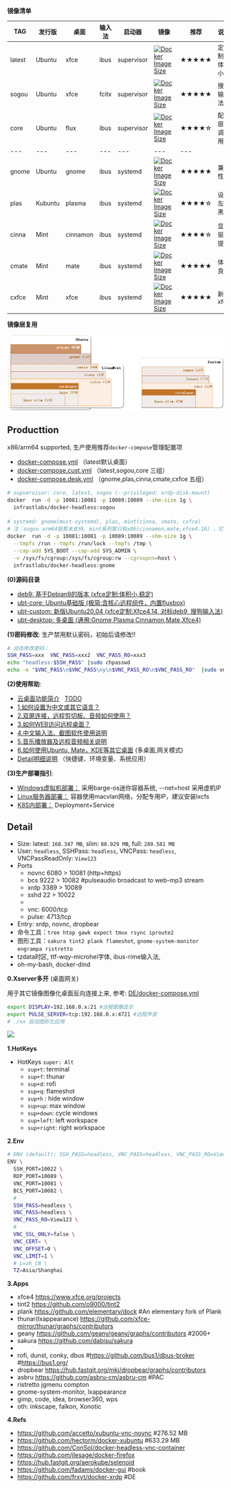 

**镜像清单**

 TAG | 发行版 | 桌面 | 输入法 | 启动器 | 镜像 |推荐|说明 
--- | --- | ---  | ---  | --- | --- | --- | ---
latest |Ubuntu| xfce | ibus  | supervisor | [![Docker Image Size](https://img.shields.io/docker/image-size/infrastlabs/docker-headless/latest)](https://hub.docker.com/r/infrastlabs/docker-headless/tags)|★★★★★|定制,体积小
sogou  |Ubuntu| xfce | fcitx | supervisor | [![Docker Image Size](https://img.shields.io/docker/image-size/infrastlabs/docker-headless/sogou)](https://hub.docker.com/r/infrastlabs/docker-headless/tags)|★★★★★|搜狗输入法
core   |Ubuntu| flux | ibus  | supervisor | [![Docker Image Size](https://img.shields.io/docker/image-size/infrastlabs/docker-headless/core)](https://hub.docker.com/r/infrastlabs/docker-headless/tags)|★★★★☆|配置层,调试用
---|---|---|---|---|---|---
gnome   |Ubuntu| gnome | ibus  | systemd | [![Docker Image Size](https://img.shields.io/docker/image-size/infrastlabs/docker-headless/gnome)](https://hub.docker.com/r/infrastlabs/docker-headless/tags)|★★★★★|兼容性好
plas   |Kubuntu| plasma | ibus  | systemd | [![Docker Image Size](https://img.shields.io/docker/image-size/infrastlabs/docker-headless/plas)](https://hub.docker.com/r/infrastlabs/docker-headless/tags)|★★★★☆|设置左侧黑块
cinna   |Mint| cinnamon | ibus  | systemd | [![Docker Image Size](https://img.shields.io/docker/image-size/infrastlabs/docker-headless/cinna)](https://hub.docker.com/r/infrastlabs/docker-headless/tags)|★★★★☆|显卡驱动提示
cmate   |Mint| mate | ibus  | systemd | [![Docker Image Size](https://img.shields.io/docker/image-size/infrastlabs/docker-headless/cmate)](https://hub.docker.com/r/infrastlabs/docker-headless/tags)|★★★★★|体验良好
cxfce   |Mint| xfce | ibus  | systemd | [![Docker Image Size](https://img.shields.io/docker/image-size/infrastlabs/docker-headless/cxfce)](https://hub.docker.com/r/infrastlabs/docker-headless/tags)|★★★★★|新版xfce

**镜像层复用**

![](./_doc/mannual/res/design/RDesktop_IMAGE.png)

## Producttion

x86/arm64 supported, 生产使用推荐`docker-compose`管理配置项

- [docker-compose.yml](./docker-compose.yml) （latest默认桌面）
- [docker-compose.cust.yml](./docker-compose.cust.yml) （latest,sogou,core 三组）
- [docker-compose.desk.yml](./docker-compose.desk.yml) （gnome,plas,cinna,cmate,cxfce 五组）

```bash
# supvervisor: core, latest, sogou (--privileged: xrdp-disk-mount)
docker  run -d -p 10081:10081 -p 10089:10089 --shm-size 1g \
  infrastlabs/docker-headless:sogou

# systemd: gnome(must-systemd), plas, mint(cinna, cmate, cxfce)
# 注：sogou arm64版暂未支持, mint系列暂只有x86(cinnamon,mate,xfce4.16) ，它官方没找到arm源
docker  run -d -p 10081:10081 -p 10089:10089 --shm-size 1g \
  --tmpfs /run --tmpfs /run/lock --tmpfs /tmp \
  --cap-add SYS_BOOT --cap-add SYS_ADMIN \
  -v /sys/fs/cgroup:/sys/fs/cgroup:rw --cgroupns=host \
  infrastlabs/docker-headless:gnome
```

**(0)源码目录**

- [deb9: 基于Debian9的版本 (xfce定制:体积小,稳定)](./deb9/)
- [ubt-core: Ubuntu基础版 (极简:含核心远程组件，内置fluxbox)](./ubt-core/)
- [ubt-custom: 新版Ubuntu20.04 (xfce定制:Xfce4.14, 对标deb9, 搜狗输入法)](./ubt-custom/)
- [ubt-desktop: 多桌面 (通用:Gnome,Plasma,Cinnamon,Mate,Xfce4)](./ubt-desktop/)

**(1)密码修改**: 生产禁用默认密码，初始后请修改!!

```bash
# 动态修改密码：
SSH_PASS=xxx  VNC_PASS=xxx2  VNC_PASS_RO=xxx3
echo "headless:$SSH_PASS" |sudo chpasswd
echo -e "$VNC_PASS\n$VNC_PASS\ny\n$VNC_PASS_RO\n$VNC_PASS_RO"  |sudo vncpasswd /etc/xrdp/vnc_pass; sudo chmod 644 /etc/xrdp/vnc_pass
```

**(2)使用帮助**: 

- [云桌面功能简介](./_doc/mannual/01-CloudDesktop.md) &nbsp; [TODO](./_doc/mannual/b0-todo.md)
- [1.如何设置为中文或其它语言？](./_doc/mannual/b1-locale.md)
- [2.双屏连接，远程剪切板、音频如何使用？](./_doc/mannual/b2-rdp.md)
- [3.如何WEB访问远程桌面？](./_doc/mannual/b3-vnc.md)
- [4.中文输入法、截图软件使用说明](./_doc/mannual/b4-apps.md)
- [5.音乐播放器及远程音频相关说明](./_doc/mannual/b5-audio.md)
- [6.如何使用Ubuntu, Mate，KDE等其它桌面](./_doc/mannual/b6-desktop.md) (多桌面,网关模式)
- [Detail明细说明](./detail.md) （快捷键、环境变量、系统应用）


**(3)生产部署指引**: 

- [Windows虚拟机部署：](./_doc/deploy/win-vbox/README.md) 采用barge-os迷你容器系统, --net=host 采用虚机IP 
- [Linux服务器部署：](./_doc/deploy/fat-docker/README.md) 容器使用macvlan网络，分配专用IP，建议安装lxcfs
- [K8S内部署：](./_doc/deploy/k8s-headless/README.md) Deployment+Service

## Detail

- Size: latest: `168.347 MB`, slim: `88.929 MB`, full: `289.581 MB`
- User: `headless`, SSHPass: `headless`, VNCPass: `headless`, VNCPassReadOnly: `View123`
- Ports
  - novnc 6080 > 10081 (http+https)
  - bcs   9222 > 10082 #pulseaudio broadcast to web-mp3 stream
  - xrdp  3389 > 10089
  - sshd  22   > 10022
  - 
  - vnc: 6000/tcp 
  - pulse: 4713/tcp
- Entry: xrdp, novnc, dropbear
- 命令工具：`tree htop gawk expect tmux rsync iproute2`
- 图形工具：`sakura tint2 plank flameshot`, `gnome-system-monitor engrampa ristretto`
- tzdata时区, ttf-wqy-microhei字体, ibus-rime输入法,
- oh-my-bash, docker-dind

**0.Xserver多开** (桌面网关)

用于其它镜像图像化桌面反向连接上来, 参考: [DE/docker-compose.yml](./DE/docker-compose.yml)

```bash
export DISPLAY=192.168.0.x:21 #远程图像显示
export PULSE_SERVER=tcp:192.168.0.x:4721 #远程声音
# ./xx 启动图形化应用
```

![](https://gitee.com/infrastlabs/docker-headless/raw/dev/_doc/mannual/res/design-MultiBox.png)

**1.HotKeys**

- HotKeys `super: Alt`
  - `sup+t`: terminal
  - `sup+f`: thunar
  - `sup+d`: rofi
  - `sup+q`: flameshot
  - `sup+h` : hide window
  - `sup+up`: max window
  - `sup+down`: cycle windows
  - `sup+left`: left workspace
  - `sup+right`: right workspace

**2.Env**

```bash
# ENV (default); SSH_PASS=headless, VNC_PASS=headless, VNC_PASS_RO=View123; 
ENV \
  SSH_PORT=10022 \
  RDP_PORT=10089 \
  VNC_PORT=10081 \
  BCS_PORT=10082 \
  # 
  SSH_PASS=headless \
  VNC_PASS=headless \
  VNC_PASS_RO=View123 \
  # 
  VNC_SSL_ONLY=false \
  VNC_CERT= \
  VNC_OFFSET=0 \
  VNC_LIMIT=1 \
  # L=zh_CN \
  TZ=Asia/Shanghai  
```

**3.Apps**

- xfce4 https://www.xfce.org/projects
- tint2 https://github.com/o9000/tint2
- plank https://github.com/elementary/dock #An elementary fork of Plank
- thunar(lxappearance) https://github.com/xfce-mirror/thunar/graphs/contributors
- geany https://github.com/geany/geany/graphs/contributors #2006+
- sakura https://github.com/dabisu/sakura
- 
- rofi, dunst, conky, dbus #https://github.com/bus1/dbus-broker #https://bus1.org/
- dropbear https://hub.fastgit.org/mkj/dropbear/graphs/contributors
- asbru https://github.com/asbru-cm/asbru-cm #PAC
- ristretto jgmenu compton
- gnome-system-monitor, lxappearance
- gimp, code, idea, browser360, wps
- oth: inkscape, falkon, Xonotic

**4.Refs**

- https://github.com/accetto/xubuntu-vnc-novnc #276.52 MB
- https://github.com/hectorm/docker-xubuntu #633.29 MB
- https://github.com/ConSol/docker-headless-vnc-container
- https://github.com/jlesage/docker-firefox
- https://hub.fastgit.org/aerokube/selenoid
- https://github.com/fadams/docker-gui #book
- https://github.com/frxyt/docker-xrdp #DE
